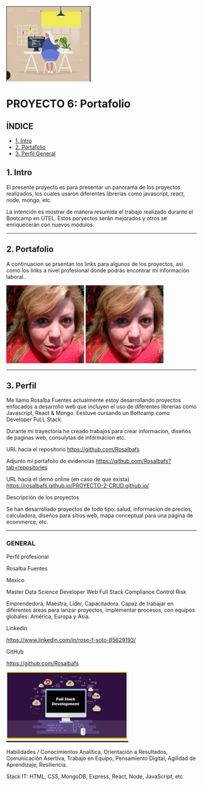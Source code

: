 <img src="./images/Desk.JPG" class="Desk"/>

# PROYECTO 6: Portafolio

## **ÍNDICE**

* [1. Intro](#1-intro)
* [2. Portafolio](#2-portafolio)
* [3. Perfil General](#3-perfil)


## 1. Intro

El presente proyecto es para presentar un panorama de los proyectos realizados, los cuales usaron diferentes librerias como javascript, react, node, mongo, etc.

La intención es mostrar de manera resumida el trabajo realizado durante el Bootcamp en UTEL. Estos poryectos serán mejorados y otros se enriquecerán con nuevos módulos.

****

## 2. Portafolio

A continuacion se prsentan los links para algunos de los proyectos, así como los links a nivel profesional donde podrás encontrar mi información laboral..

![](./images/picture.jpg)
<img src="./images/picture.JPG" class="picture"/>


****

## 3. Perfil

Me llamo Rosalba Fuentes actualmente estoy desarrollando proyectos enfocados a desarrollo web que incluyen el uso de diferentes librerias como Javascript, React & Mongo. Eestuve cursando un Bottcamp como Developer FuLL Stack.

Durante mi trayectoria he creado trabajos para crear informacion, diseños de paginas web, consulytas de informacion etc. 

URL hacia el repositorio
https://github.com/Rosalbafs

Adjunto mi portafolio de evidencias
https://github.com/Rosalbafs?tab=repositories

URL hacia el demo online (en caso de que exista)
https://rosalbafs.github.io/PROYECTO-2-CRUD.github.io/


Descripción de los proyectos

Se han desarrollado proyectos de todo tipo: salud, informacion de precios, calculadora, diseños para sitios web, mapa conceptual para una página de ecommerce, etc.

****

### GENERAL

Perfil profesional 

Rosalba Fuentes

Mexico

Master Data Science Developer Web Full Stack Compliance Control Risk

Emprendedora, Maestra, Líder, Capacitadora. Capaz de trabajar en diferentes áreas para lanzar proyectos, implementar procesos, con equipos globales: América, Europa y Asia.

Linkedin

https://www.linkedin.com/in/rose-f-soto-85629193/

GitHub

https://github.com/Rosalbafs

<img src="./images/Developer.JPG" class="Developer"/>

Habilidades / Conocimientos
Analítica, Orientación a Resultados, Comunicación Asertiva, Trabajo en Equipo, Pensamiento Digital, Agilidad de Aprendizaje, Resiliencia.

Stack IT: HTML, CSS, MongoDB, Express, React, Node, JavaScript, etc